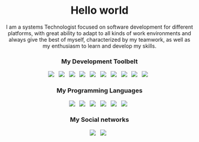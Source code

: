 <!DOCTYPE html>
<html lang="en">

<head>
    <meta charset="UTF-8">
    <meta http-equiv="X-UA-Compatible" content="IE=edge">
    <meta name="viewport" content="width=device-width, initial-scale=1.0">
</head>

<body>
    <h1 align='center'>Hello world</h1>
    <p align='center'>I am a systems Technologist focused on software development for different platforms, with great
        ability to adapt to all kinds of work environments and always give the best of myself, characterized by my
        teamwork, as well as my enthusiasm to learn and develop my skills.</p>
    <h3 align='center'>My Development Toolbelt</h3>
    <p align='center'>
        <a href="https://git-scm.com/" target="_blank"><img
                src="https://img.shields.io/badge/git%20-%23F05133.svg?&style=for-the-badge&logo=git&logoColor=white" /></a>&nbsp;&nbsp;
        <a href="https://github.com/jcomte23" target="_blank"><img
                src="https://img.shields.io/badge/github%20-%23000.svg?&style=for-the-badge&logo=github&logoColor=white" /></a>&nbsp;&nbsp;
        <a href="https://www.mysql.com/" target="_blank"><img
                src="https://img.shields.io/badge/mysql%20-%23016B93.svg?&style=for-the-badge&logo=mysql&logoColor=white" /></a>&nbsp;&nbsp;
        <a href="https://www.microsoft.com/es-es/sql-server/sql-server-downloads" target="_blank"><img
                src="https://img.shields.io/static/v1?style=for-the-badge&message=Microsoft+SQL+Server&color=CC2927&logo=Microsoft+SQL+Server&logoColor=FFFFFF&label" /></a>&nbsp;&nbsp;
        <a href="https://www.postgresql.org/download/" target="_blank"><img
                src="https://img.shields.io/static/v1?style=for-the-badge&message=PostgreSQL&color=4169E1&logo=PostgreSQL&logoColor=FFFFFF&label=" /></a>&nbsp;&nbsp;
        <a href="https://www.oracle.com/database/" target="_blank"><img
                src="https://img.shields.io/static/v1?style=for-the-badge&message=Oracle&color=F80000&logo=Oracle&logoColor=FFFFFF&label=" /></a>&nbsp;&nbsp;
        <a href="https://dotnet.microsoft.com/es-es/download" target="_blank"><img
                src="https://img.shields.io/static/v1?style=for-the-badge&message=.NET&color=512BD4&logo=.NET&logoColor=FFFFFF&label" /></a>&nbsp;&nbsp;
        <a href="https://laravel.com/" target="_blank"><img
                src="https://img.shields.io/static/v1?style=for-the-badge&message=Laravel&color=FF2D20&logo=Laravel&logoColor=FFFFFF&label" /></a>&nbsp;&nbsp;
        <a href="https://getbootstrap.com/" target="_blank"><img
                src="https://img.shields.io/static/v1?style=for-the-badge&message=Bootstrap&color=7952B3&logo=Bootstrap&logoColor=FFFFFF&label" /></a>&nbsp;&nbsp;
        <a href="https://tailwindcss.com/" target="_blank"><img
                src="https://img.shields.io/static/v1?style=for-the-badge&message=Tailwind+CSS&color=222222&logo=Tailwind+CSS&logoColor=06B6D4&label=" /></a>&nbsp;&nbsp;
    </p>
    <h3 align='center'>My Programming Languages</h3>
    <p align='center'>
        <a href="https://es.wikipedia.org/wiki/HTML5" target="_blank"><img
                src="https://img.shields.io/badge/html5%20-%23e34f26.svg?&style=for-the-badge&logo=html5&logoColor=white" /></a>&nbsp;&nbsp;
        <a href="https://developer.mozilla.org/es/docs/Web/CSS" target="_blank"><img
                src="https://img.shields.io/badge/css3%20-%231572B6.svg?&style=for-the-badge&logo=css3&logoColor=white" /></a>&nbsp;&nbsp;
        <a href="https://developer.mozilla.org/es/docs/Web/JavaScript" target="_blank"><img
                src="https://img.shields.io/badge/javascript%20-%23F7DF1E.svg?&style=for-the-badge&logo=javascript&logoColor=white" /></a>&nbsp;&nbsp;
        <a href="https://www.python.org/" target="_blank"><img
                src="https://img.shields.io/static/v1?style=for-the-badge&message=Python&color=3776AB&logo=Python&logoColor=FFFFFF&label" /></a>&nbsp;&nbsp;
        <a href="https://www.php.net/manual/es/intro-whatis.php" target="_blank"><img
                src="https://img.shields.io/static/v1?style=for-the-badge&message=PHP&color=777BB4&logo=PHP&logoColor=FFFFFF&label" /></a>&nbsp;&nbsp;
        <a href="https://learn.microsoft.com/es-es/dotnet/csharp/" target="_blank"><img
                src="https://img.shields.io/static/v1?style=for-the-badge&message=C+Sharp&color=239120&logo=C+Sharp&logoColor=FFFFFF&label" /></a>&nbsp;&nbsp;
    </p>
    <h3 align='center'>My Social networks</h3>
    <p align='center'>
        <a href="https://platzi.com/p/jct/" target="_blank"><img
                src="https://img.shields.io/static/v1?style=for-the-badge&message=Platzi&color=222222&logo=Platzi&logoColor=98CA3F&label" /></a>&nbsp;&nbsp;
        <a href="https://co.linkedin.com/in/javier-cómbita-téllez-4b4aa3258?trk=people-guest_people_search-card" target="_blank"><img
                src="https://img.shields.io/static/v1?style=for-the-badge&message=LinkedIn&color=0A66C2&logo=LinkedIn&logoColor=FFFFFF&label" /></a>&nbsp;&nbsp;
    </p>
</body>
</html>
